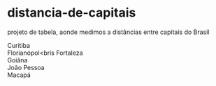 # distancia-de-capitais
projeto de tabela, aonde medimos a distâncias entre capitais do Brasil 

Curitiba<br>
Florianópol<bris
Fortaleza<br>
Goiâna<br>
João Pessoa<br>
Macapá<br>